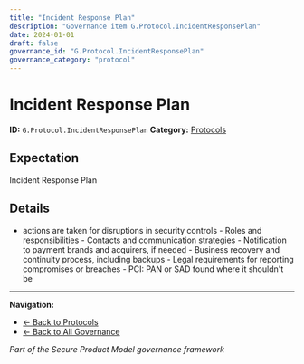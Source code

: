 ```yaml
---
title: "Incident Response Plan"
description: "Governance item G.Protocol.IncidentResponsePlan"
date: 2024-01-01
draft: false
governance_id: "G.Protocol.IncidentResponsePlan"
governance_category: "protocol"
---
```


# Incident Response Plan

**ID:** `G.Protocol.IncidentResponsePlan`
**Category:** [Protocols](../)

## Expectation

Incident Response Plan

## Details

- actions are taken for disruptions in security controls - Roles and responsibilities - Contacts and communication strategies - Notification to payment brands and acquirers, if needed - Business recovery and continuity process, including backups - Legal requirements for reporting compromises or breaches - PCI: PAN or SAD found where it shouldn't be


---

**Navigation:**
- [← Back to Protocols](../)
- [← Back to All Governance](/governance/)

*Part of the Secure Product Model governance framework*
